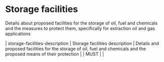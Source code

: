 # Storage facilities

Details about proposed facilities for the storage of oil, fuel and chemicals and 
the measures to protect them, specifically for extraction oil and gas applications


| storage-facilities-description | Storage facilities description | Details and proposed facilities for the storage of oil, fuel and chemicals and the proposed means of their protection |  | MUST |  |

